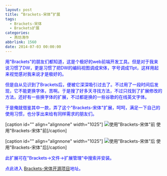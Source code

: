 ```yaml
---
layout: post
title: “Brackets-宋体”扩展
tags:
  - Brackets-宋体
  - Brackets扩展
categories:
  - 燕坊清作
abbrlink: 1560
date: 2014-07-03 00:00:00
---
```


<!-- build time:Sat Jun 23 2018 12:05:15 GMT+0800 (中国标准时间) -->

<span style="color:#00f">用"Brackets"的朋友们都知道，这是个极好的web前端开发工具。但是对于我来说习惯了DW，更是习惯了把DW的编码视图调成宋体，字号调成11pt，这样用起来视觉感对我来说才是极好的。</span>

<span style="color:#00f">但是自从见识到了Brackets后，便被它深深吸引过去了。不过用了一段时间后发现，它不能更换字体，苦啊。于是搜了好多天寻找方法，不过只找到了扩展修改的方法，还好有一些换字体的扩展，不过都是换的一些谷歌的在线英文字体。</span>

<span style="color:#00f">于是俺就借鉴其中一款，弄了这个"Brackets-宋体"扩展，呵呵，满足一下自己的使用习惯，也分享出来给有同样需求的朋友们。</span>

[caption id="" align="alignnone" width="1025"] ![使用"Brackets-宋体"前](http://ww4.sinaimg.cn/large/4eed32f2jw1ehzvgw84d2j20sh0eldh2.jpg) 使用"Brackets-宋体"前[/caption]

[caption id="" align="alignnone" width="1025"] ![使用"Brackets-宋体"后](http://ww1.sinaimg.cn/large/4eed32f2jw1ehzvguqrelj20sh0el3z9.jpg) 使用"Brackets-宋体"后[/caption]

<span style="color:#00f">此扩展可在"Brackets->文件->扩展管理"中搜索并安装。</span>

<span style="color:#00f">点此进入 [Brackets-宋体开源项目](https://code.google.com/p/brackets-simsun/)地址。</span>
<!-- rebuild by neat -->